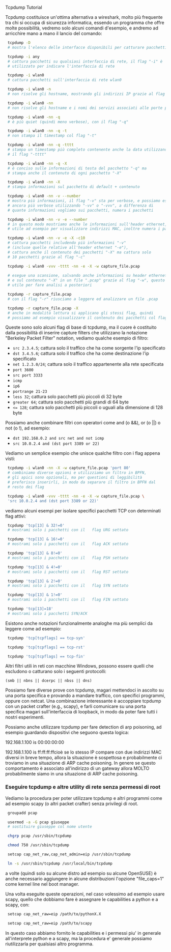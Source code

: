 Tcpdump Tutorial

Tcpdump costituisce un'ottima alternativa a wireshark, molto più 
frequente tra chi si occupa di sicurezza informatica, essendo un 
programma che offre molte possibilità, vedremo solo alcuni 
comandi d'esempio, e andremo ad arricchire mano a mano il lancio 
del comando:

```sh
 tcpdump -D 
 # mostra l'elenco delle interfacce disponibili per catturare pacchetti
```

```sh
 tcpdump -i any 
 # cattura pacchetti su qualsiasi interfaccia di rete, il flag "-i" è 
 # utilizzato per indicare l'interfaccia di rete
```

```sh
 tcpdump -i wlan0 
 # cattura pacchetti sull'interfaccia di rete wlan0
```

```sh
 tcpdump -i wlan0 -n 
 # non risolve gli hostname, mostrando gli indirizzi IP grazie al flag "-n"
```

```sh
 tcpdump -i wlan0 -nn 
 # non risolve gli hostname e i nomi dei servizi associati alle porte più comuni
```

```sh
 tcpdump -i wlan0 -nn -q 
 # è più quiet (quindi meno verbose), con il flag "-q"
```

```sh
 tcpdump -i wlan0 -nn -q -t 
 # non stampa il timestamp col flag "-t"
```

```sh
 tcpdump -i wlan0 -nn -q -tttt 
 # stampa un timestamp più completo contenente anche la data utilizzando 
 # il flag "-tttt"
```

```sh
 tcpdump -i wlan0 -nn -q -X 
 # è conciso sulle informazioni di testa del pacchetto "-q" ma 
 # stampa anche il contenuto di ogni pacchetto "-X"
```

```sh
 tcpdump -i wlan0 -nn -X 
 # stampa informazioni sul pacchetto di default + contenuto
```
```sh
 tcpdump -i wlan0 -nn -v --number
 # mostra più informazioni, il flag "-v" sta per verbose, e possiamo essere 
 # ancora più verbose utilizzando "-vv" o "-vvv", a differenza di 
 # quante informazioni vogliamo sui pacchetti, numera i pacchetti
```

```sh
 tcpdump -i wlan0 -nn -v -e --number
 # in questo modo mostriamo anche le informazioni sull'header ethernet, 
 # utile ad esempio per visualizzare indirizzi MAC, inoltre numera i pacchetti
```

```sh
 tcpdump -i wlan0 -nn -v -e -X -c10 
 # cattura pacchetti includendo più informazioni "-v" 
 # (incluse quelle relative all'header ethernet "-e"), 
 # cattura anche il contenuto dei pacchetti "-X" ma cattura solo 
 # 10 pacchetti grazie al flag "-c"
```

```sh
 tcpdump -i wlan0 -vvv -tttt -nn -e -X -w capture_file.pcap 
  
 # esegue una scansione, salvando anche informazioni su header ethernet "-e"
 # e sul contenuto "-X" in un file ".pcap" grazie al flag "-w", questo è 
 # utile per fare analisi a posteriori
```

```sh
 tcpdump -r capture_file.pcap 
 # con il flag "-r" riusciamo a leggere ed analizzare un file .pcap
```

```sh
 tcpdump -r capture_file.pcap -X 
 # anche in modalità lettura si applicano gli stessi flag, quindi
 # possiamo ad esempio visualizzare il contenuto dei pacchetti col flag "-X"
```

Queste sono solo alcuni flag di base di tcpdump, ma il cuore è 
costituito dalla possibilità di inserire capture filters che 
utilizzano la notazione "Berkeley Packet Filter" notation, 
vediamo qualche esempio di filtro:

* `src 2.3.4.5`;  cattura solo il traffico che ha come sorgente l'ip specificato
* `dst 3.4.5.6`; cattura solo il traffico che ha come destinazione l'ip specificato
* `net 1.2.3.0/24`; cattura solo il traffico appartenente alla rete specificata
* `port 3600`
* `src port 3333`
* `icmp`
* `ip6`
* `portrange 21-23`
* `less 32`;  cattura solo pacchetti più piccoli di 32 byte
* `greater 64`;  cattura solo pacchetti più grandi di 64 byte
* `<= 128`;  cattura solo pacchetti più piccoli o uguali alla dimensione di 128 byte

Possiamo anche combinare filtri con operatori come 
and (o &&), or (o ||) o not (o !), ad esempio:

* `dst 192.168.0.2 and src net and not icmp`
* `src 10.0.2.4 and (dst port 3389 or 22)`

Vediamo un semplice esempio che unisce qualche filtro con i 
flag appena visti:

```sh
 tcpdump -i wlan0 -nn -X -w capture_file.pcap 'port 80' 
 # combiniamo diverse opzioni e utilizziamo un filtro in BPFN,
 # gli apici sono opzionali, ma per questioni di leggibilità 
 # preferisco inserirli, in modo da separare il filtro in BPFN dal 
 # resto dei flag
```

```sh
 tcpdump -i wlan0 -vvv -tttt -nn -e -X -w capture_file.pcap \
 'src 10.0.2.4 and (dst port 3389 or 22)'
```

vediamo alcuni esempi per isolare specifici pacchetti TCP con 
determinati flag attivi:

```sh
 tcpdump 'tcp[13] & 32!=0' 
 # mostrami solo i pacchetti con il   flag URG settato
```

```sh
 tcpdump 'tcp[13] & 16!=0' 
 # mostrami solo i pacchetti con il   flag ACK settato
```

```sh
 tcpdump 'tcp[13] & 8!=0' 
 # mostrami solo i pacchetti con il   flag PSH settato
```

```sh
 tcpdump 'tcp[13] & 4!=0' 
 # mostrami solo i pacchetti con il   flag RST settato
```

```sh
 tcpdump 'tcp[13] & 2!=0' 
 # mostrami solo i pacchetti con il   flag SYN settato
```

```sh
 tcpdump 'tcp[13] & 1!=0' 
 # mostrami solo i pacchetti con il   flag FIN settato
```

```sh
 tcpdump 'tcp[13]=18' 
 # mostrami solo i pacchetti SYN/ACK
```

Esistono anche notazioni funzionalmente analoghe ma più 
semplici da leggere come ad esempio:

```sh
 tcpdump 'tcp[tcpflags] == tcp-syn'
```

```sh
 tcpdump 'tcp[tcpflags] == tcp-rst'
```

```sh
 tcpdump 'tcp[tcpflags] == tcp-fin'
```

Altri filtri utili in reti con macchine Windows, possono essere quelli che
escludono o catturano solo i seguenti protocolli: 

`(smb || nbns || dcerpc || nbss || dns)`


Possiamo fare diverse prove con tcpdump, magari mettendoci in 
ascolto su una porta specifica e provando a mandare traffico, con 
specifici programmi, oppure con netcat. Una combinazione 
interessante è accoppiare tcpdump con un packet crafter (e.g., 
scapy), e farli comunicare su una porta specifica magari 
sull'interfaccia di loopback, in modo da poter fare tutti i 
nostri esperimenti.

Possiamo anche utilizzare tcpdump per fare detection di arp 
poisoning, ad esempio guardando dispositivi che seguono questa 
logica:

192.168.1.100 is 00:00:00:00

192.168.1.100 is ff:ff:ff:ffcioè se lo stesso IP compare con due 
indirizzi MAC diversi in breve tempo, allora la situazione è 
sospettosa e probabilmente ci troviamo in una situazione di ARP 
cache poisoning. In genere se questo comportamento è associato 
all'indirizzo di un gateway allora MOLTO probabilmente siamo in 
una situazione di ARP cache poisoning.


### Eseguire tcpdump e altre utility di rete senza permessi di root

Vediamo la procedura per poter utilizzare tcpdump e altri programmi come ad
esempio scapy (o altri packet crafter) senza privilegi di root. 

```sh
 groupadd pcap
```

```sh
 usermod -a -G pcap giuseppe 
 # sostituire giuseppe col nome utente
```

```sh
 chgrp pcap /usr/sbin/tcpdump
```

```sh
 chmod 750 /usr/sbin/tcpdump
```

```sh
 setcap cap_net_raw,cap_net_admin=eip /usr/sbin/tcpdump
```

```sh
 ln -s /usr/sbin/tcpdump /usr/local/bin/tcpdump
```

a volte (quindi solo su alcune distro ad esempio su alcune 
OpenSUSE) è anche necessario aggiungere in alcune distribuzioni 
l'opzione "file_caps=1" come kernel line nel boot manager. 

Una volta eseguite queste operazioni, nel caso volessimo ad 
esempio usare scapy, quello che dobbiamo fare è assegnare le 
capabilities a python e a scapy, con:

```sh
 setcap cap_net_raw=eip /path/to/pythonX.X
```

```sh
 setcap cap_net_raw=eip /path/to/scapy
```

In questo caso abbiamo fornito le capabilities e i permessi piu' in generale
all'interprete python e a scapy, ma la procedura e' generale possiamo
riutilizzarla per qualsiasi altro programma.
